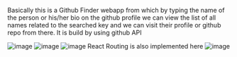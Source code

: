 Basically this is a Github Finder webapp from which by typing the name of the person or his/her bio on the github profile we can view the list of all names related to the searched key and we can visit their profile or github repo from there.
It is build by using github API 

![image](https://user-images.githubusercontent.com/47470542/148807655-d908bf38-fce5-491a-ba7b-36f6330495c2.png)
![image](https://user-images.githubusercontent.com/47470542/148807804-af2656a1-5331-44af-b3d2-12f653461131.png)
![image](https://user-images.githubusercontent.com/47470542/148807999-d50099e4-ac1d-4bd7-9028-9cff9a79d839.png)
React Routing is also implemented here
![image](https://user-images.githubusercontent.com/47470542/148808071-882c5951-3a8f-4521-8b38-53cd0ae36b20.png)

